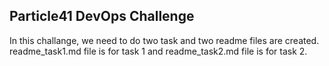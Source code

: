 Particle41 DevOps Challenge
--------------------------------------------------------------------
In this challange, we need to do two task and two readme files are created. readme_task1.md file is for task 1 and readme_task2.md file is for task 2.